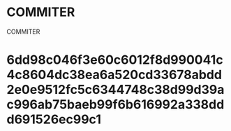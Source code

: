 # COMMITER
COMMITER






# 6dd98c046f3e60c6012f8d990041c4c8604dc38ea6a520cd33678abdd2e0e9512fc5c6344748c38d99d39ac996ab75baeb99f6b616992a338ddd691526ec99c1
